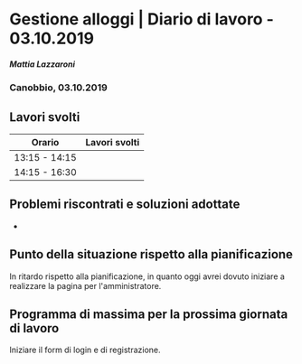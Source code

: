 # Gestione alloggi | Diario di lavoro - 03.10.2019

##### Mattia Lazzaroni

### Canobbio, 03.10.2019

## Lavori svolti

| Orario        | Lavori svolti   |
| ------------- | --------------- |
| 13:15 - 14:15 |  |
| 14:15 - 16:30 |  |

## Problemi riscontrati e soluzioni adottate
-

## Punto della situazione rispetto alla pianificazione
In ritardo rispetto alla pianificazione, in quanto oggi avrei dovuto iniziare a realizzare la pagina per l'amministratore.

## Programma di massima per la prossima giornata di lavoro
Iniziare il form di login e di registrazione.
